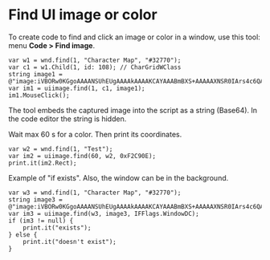# Find UI image or color

To create code to find and click an image or color in a window, use this tool: menu **Code > Find image**.

```
var w1 = wnd.find(1, "Character Map", "#32770");
var c1 = w1.Child(1, id: 108); // CharGridWClass
string image1 = @"image:iVBORw0KGgoAAAANSUhEUgAAAAkAAAAKCAYAAABmBXS+AAAAAXNSR0IArs4c6QAAAARnQU1BAACxjwv8YQUAAAAJcEhZcwAADsMAAA7DAcdvqGQAAABGSURBVChTlY7BDQAgCAM7bUdkvUpUIiZG8X4lVwAq8CuZCIgWkQLo0yQZISxjK3SpC7MVwirEprR6xJPkPM8NCo/fKEhSAyJHN5L2gSDoAAAAAElFTkSuQmCC";
var im1 = uiimage.find(1, c1, image1);
im1.MouseClick();
```

The tool embeds the captured image into the script as a string (Base64). In the code editor the string is hidden.

Wait max 60 s for a color. Then print its coordinates.

```
var w2 = wnd.find(1, "Test");
var im2 = uiimage.find(60, w2, 0xF2C90E);
print.it(im2.Rect);
```

Example of "if exists". Also, the window can be in the background.

```
var w3 = wnd.find(1, "Character Map", "#32770");
string image3 = @"image:iVBORw0KGgoAAAANSUhEUgAAAAkAAAAKCAYAAABmBXS+AAAAAXNSR0IArs4c6QAAAARnQU1BAACxjwv8YQUAAAAJcEhZcwAADsMAAA7DAcdvqGQAAABGSURBVChTlY7BDQAgCAM7bUdkvUpUIiZG8X4lVwAq8CuZCIgWkQLo0yQZISxjK3SpC7MVwirEprR6xJPkPM8NCo/fKEhSAyJHN5L2gSDoAAAAAElFTkSuQmCC";
var im3 = uiimage.find(w3, image3, IFFlags.WindowDC);
if (im3 != null) {
	print.it("exists");
} else {
	print.it("doesn't exist");
}
```
